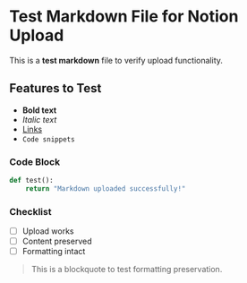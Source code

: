 # Test Markdown File for Notion Upload

This is a **test markdown** file to verify upload functionality.

## Features to Test

- **Bold text**
- *Italic text*
- [Links](https://notion.so)
- `Code snippets`

### Code Block

```python
def test():
    return "Markdown uploaded successfully!"
```

### Checklist

- [ ] Upload works
- [ ] Content preserved
- [ ] Formatting intact

> This is a blockquote to test formatting preservation.